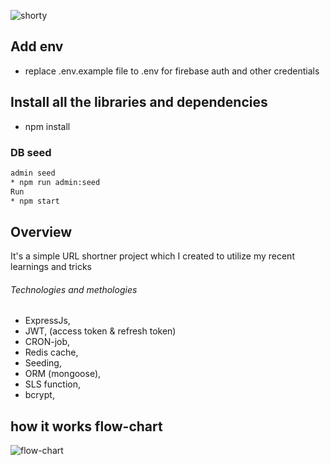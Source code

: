 ![shorty](https://github.com/Nabil71-dev/shortyURL-server/assets/69987319/4719be25-8e6d-4f16-b0ed-66d557d1db6e)

## Add env
* replace .env.example file to .env for firebase auth and other credentials

## Install all the libraries and dependencies 
* npm install

### DB seed
```bash
admin seed
* npm run admin:seed
Run 
* npm start
```

## Overview
It's a simple URL shortner project which I created to utilize my recent learnings and tricks
###### Technologies and methologies
* ExpressJs,
* JWT, (access token & refresh token)
* CRON-job, 
* Redis cache, 
* Seeding, 
* ORM (mongoose), 
* SLS function, 
* bcrypt, 

## how it works flow-chart
![flow-chart](https://github.com/Nabil71-dev/shortyURL-server/assets/69987319/df2047fe-f411-48fc-b3e2-825b7e5af576)
